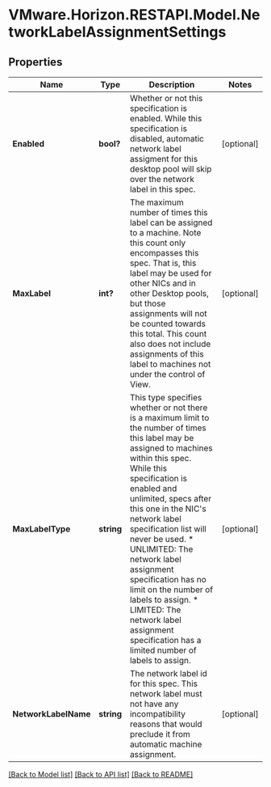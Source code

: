 # VMware.Horizon.RESTAPI.Model.NetworkLabelAssignmentSettings
## Properties

Name | Type | Description | Notes
------------ | ------------- | ------------- | -------------
**Enabled** | **bool?** | Whether or not this specification is enabled. While this specification is disabled, automatic network label assigment for this desktop pool will skip over the network label in this spec. | [optional] 
**MaxLabel** | **int?** | The maximum number of times this label can be assigned to a machine. Note this count only encompasses this spec. That is, this label may be used for other NICs and in other Desktop pools, but those assignments will not be counted towards this total. This count also does not include assignments of this label to machines not under the control of View. | [optional] 
**MaxLabelType** | **string** | This type specifies whether or not there is a maximum limit to the number of times this label may be assigned to machines within this spec. While this specification is enabled and unlimited, specs after this one in the NIC&#39;s network label specification list will never be used. * UNLIMITED: The network label assignment specification has no limit on the number of labels to assign. * LIMITED: The network label assignment specification has a limited number of labels to assign. | [optional] 
**NetworkLabelName** | **string** | The network label id for this spec. This network label must not have any incompatibility reasons that would preclude it from automatic machine assignment. | [optional] 

[[Back to Model list]](../README.md#documentation-for-models) [[Back to API list]](../README.md#documentation-for-api-endpoints) [[Back to README]](../README.md)

